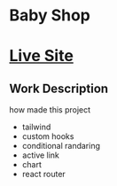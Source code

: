 # Baby Shop

# [Live Site](https://singular-malabi-c6d87a.netlify.app/)

## Work Description
 how made this project
- tailwind 
- custom hooks
- conditional randaring
- active link
- chart
- react router


